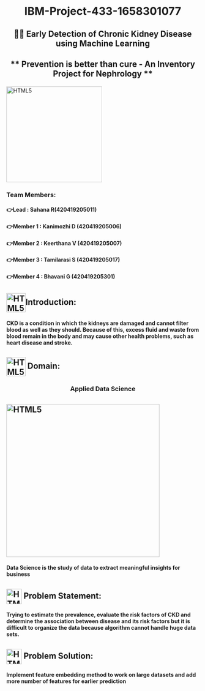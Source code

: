 # <p align="center">IBM-Project-433-1658301077 </p>
## <p align="center">🤞👀 Early Detection of Chronic Kidney Disease using Machine Learning</p> 
## <p align="center">** Prevention is better than cure - An Inventory Project for Nephrology **</p>
<img align="center" alt="HTML5" width="250px" src="https://encrypted-tbn0.gstatic.com/images?q=tbn:ANd9GcS5fK4zfOsPucNf5F4gdTT_hyDlX9S_zpCiPw&usqp=CAU"/> 

### Team Members:

#### 👉Lead : Sahana R(420419205011)
#### 👉Member 1 : Kanimozhi D  (420419205006)
#### 👉Member 2 : Keerthana V  (420419205007)
#### 👉Member 3 : Tamilarasi S (420419205017)
#### 👉Member 4 : Bhavani G    (420419205301)

## <img align="center" alt="HTML5" width="50px" src="https://user-images.githubusercontent.com/110520876/195979522-bab8f08d-ad78-4a13-9000-c0e8f4468d73.gif"/>Introduction:
#### CKD is a condition in which the kidneys are damaged and cannot filter blood as well as they should. Because of this, excess fluid and waste from blood remain in the body and may cause other health problems, such as heart disease and stroke.

## <img align="center" alt="HTML5" width="50px" src="https://user-images.githubusercontent.com/110520876/195980149-e79bfd11-a2ef-4e74-90b1-e09b57e63703.gif"/> Domain:
### <p align="center"> Applied Data Science </p>

## <img align="center" alt="HTML5" width="400px" src="https://user-images.githubusercontent.com/110520876/195979845-a30c4a9a-969d-4ce0-b345-4a9ee5ce262e.gif"/>
#### Data Science is the study of data to extract meaningful insights for business

## <img align="center" alt="HTML5" width="40px" src="https://user-images.githubusercontent.com/110520876/196131421-f85953ab-ebe9-4354-95d3-15be0c223cd3.gif"/> Problem Statement:
####  Trying to estimate the prevalence, evaluate the risk factors of CKD and determine the association between disease and its risk factors but it is difficult to organize the data because algorithm cannot handle huge data sets.

## <img align="center" alt="HTML5" width="40px" src="https://user-images.githubusercontent.com/110520876/196140654-126e198f-9dab-484f-ac12-35515b202254.gif"/> Problem Solution:

#### Implement feature embedding method to work on large datasets and add more number of features for earlier prediction
